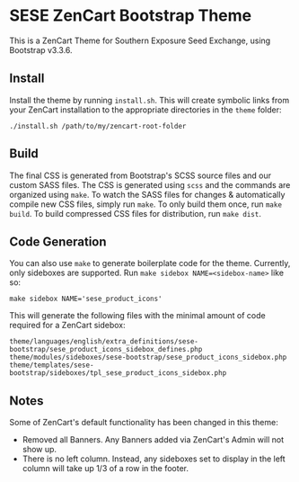 # SESE ZenCart Bootstrap Theme

This is a ZenCart Theme for Southern Exposure Seed Exchange, using Bootstrap
v3.3.6.

## Install

Install the theme by running `install.sh`. This will create symbolic links from
your ZenCart installation to the appropriate directories in the `theme` folder:

```
./install.sh /path/to/my/zencart-root-folder
```

## Build

The final CSS is generated from Bootstrap's SCSS source files and our custom
SASS files. The CSS is generated using `scss` and the commands are organized
using `make`. To watch the SASS files for changes & automatically compile new
CSS files, simply run `make`. To only build them once, run `make build`. To
build compressed CSS files for distribution, run `make dist`.

## Code Generation

You can also use `make` to generate boilerplate code for the theme. Currently,
only sideboxes are supported. Run `make sidebox NAME=<sidebox-name>` like so:

```
make sidebox NAME='sese_product_icons'
```

This will generate the following files with the minimal amount of code required
for a ZenCart sidebox:

```
theme/languages/english/extra_definitions/sese-bootstrap/sese_product_icons_sidebox_defines.php
theme/modules/sideboxes/sese-bootstrap/sese_product_icons_sidebox.php
theme/templates/sese-bootstrap/sideboxes/tpl_sese_product_icons_sidebox.php
```

## Notes

Some of ZenCart's default functionality has been changed in this theme:

* Removed all Banners. Any Banners added via ZenCart's Admin will not show up.
* There is no left column. Instead, any sideboxes set to display in the left
  column will take up 1/3 of a row in the footer.
